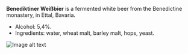 **Benediktiner Weißbier** is a fermented white beer  from the Benedictine  monastery, in Ettal, Bavaria.

- Alcohol: 5,4%.
- Ingredients: water, wheat malt, barley malt, hops, yeast.

![Image alt text](https://live.staticflickr.com/65535/53138307956_6998694bc0.jpg)
